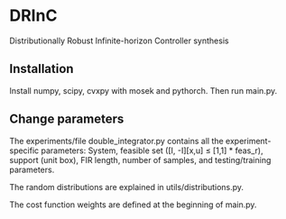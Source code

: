 # DRInC
Distributionally Robust Infinite-horizon Controller synthesis

## Installation
Install numpy, scipy, cvxpy with mosek and pythorch. Then run main.py.

## Change parameters
The experiments/file double_integrator.py contains all the experiment-specific
parameters:
System, feasible set ([I, -I][x,u] ≤ [1,1] * feas_r), support (unit box),
FIR length, number of samples, and testing/training parameters.

The random distributions are explained in utils/distributions.py.

The cost function weights are defined at the beginning of main.py.

